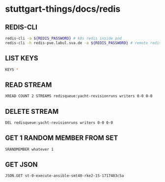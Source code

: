# stuttgart-things/docs/redis

## REDIS-CLI

```bash
redis-cli -a ${REDIS_PASSWORD} # k8s redis inside pod
redis-cli -h redis-pve.labul.sva.de -a ${REDIS_PASSWORD} # remote redis
```

## LIST KEYS

```bash
KEYS *
```

## READ STREAM

```bash
XREAD COUNT 2 STREAMS redisqueue:yacht-revisionruns writers 0-0 0-0
```

## DELETE STREAM

```bash
DEL redisqueue:yacht-revisionruns writers 0-0 0-0
```

## GET 1 RANDOM MEMBER FROM SET

```bash
SRANDMEMBER whatever 1
```

## GET JSON

```bash
JSON.GET st-0-execute-ansible-smt40-rke2-15-1717483c5a
```
